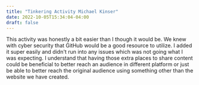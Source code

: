 ```yaml
---
title: "Tinkering Activity Michael Kinser"
date: 2022-10-05T15:34:04-04:00
draft: false
---
```


This activity was honestly a bit easier than I though it would be. We knew with cyber security that GitHub would be a good resource to utilize. I added it super easily and didn't run into any issues which was not going what I was expecting. I understand that having those extra places to share content could be beneficial to better reach an audience in different platform or just be able to better reach the original audience using something other than the website we have created. 